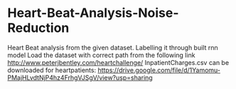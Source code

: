 # Heart-Beat-Analysis-Noise-Reduction
Heart Beat analysis from the given dataset. Labelling it through built rnn model Load the dataset with correct path from the following link http://www.peterjbentley.com/heartchallenge/  InpatientCharges.csv can be downloaded for heartpatients: https://drive.google.com/file/d/1Yamomu-PMajHLvdtNjP4hz4FrhgVJSgV/view?usp=sharing
